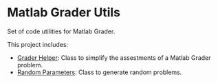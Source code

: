 # Matlab Grader Utils

Set of code utilities for Matlab Grader.

This project includes:

* [Grader Helper](./grader-helper): Class to simplify the assestments of a Matlab Grader problem.
* [Random Parameters](./random-parameters/): Class to generate random problems.
